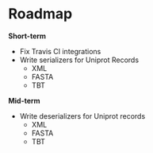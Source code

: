 # Roadmap

**Short-term**
- Fix Travis CI integrations
- Write serializers for Uniprot Records
    - XML
    - FASTA
    - TBT

**Mid-term**
- Write deserializers for Uniprot records
    - XML
    - FASTA
    - TBT
